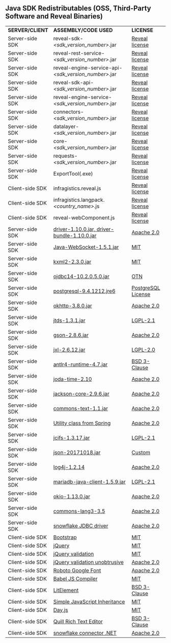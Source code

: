 ## Java SDK Redistributables (OSS, Third-Party Software and Reveal Binaries)

|              |                                                                                                               |                                                                                                            |
| ------------ | ------------------------------------------------------------------------------------------------------------- | ---------------------------------------------------------------------------------------------------------- |
| **SERVER/CLIENT** | **ASSEMBLY/CODE USED**                                                                                                 | **LICENSE**                                                                                                |
| Server-side SDK | reveal-sdk-*<sdk_version_number>*.jar | [Reveal license](https://www.revealbi.io/terms-of-use) |
| Server-side SDK | reveal-rest-service-*<sdk_version_number>*.jar | [Reveal license](https://www.revealbi.io/terms-of-use) |
| Server-side SDK | reveal-engine-service-api-*<sdk_version_number>*.jar | [Reveal license](https://www.revealbi.io/terms-of-use) |
| Server-side SDK| reveal-sdk-api-*<sdk_version_number>*.jar | [Reveal license](https://www.revealbi.io/terms-of-use) |
| Server-side SDK | reveal-engine-service-*<sdk_version_number>*.jar | [Reveal license](https://www.revealbi.io/terms-of-use) |
| Server-side SDK | connectors-*<sdk_version_number>*.jar | [Reveal license](https://www.revealbi.io/terms-of-use) |
| Server-side SDK | datalayer-*<sdk_version_number>*.jar | [Reveal license](https://www.revealbi.io/terms-of-use) |
| Server-side SDK | core-*<sdk_version_number>*.jar | [Reveal license](https://www.revealbi.io/terms-of-use) |
| Server-side SDK | requests-*<sdk_version_number>*.jar | [Reveal license](https://www.revealbi.io/terms-of-use) |
| Server-side SDK | ExportTool(.exe) | [Reveal license](https://www.revealbi.io/terms-of-use) |
| Client-side SDK | infragistics.reveal.js | [Reveal license](https://www.revealbi.io/terms-of-use) |
| Client-side SDK | infragistics.langpack.*<country_name>*.js | [Reveal license](https://www.revealbi.io/terms-of-use) |
| Client-side SDK | reveal-webComponent.js | [Reveal license](https://www.revealbi.io/terms-of-use) |
| Server-side SDK | [driver-1.10.0.jar, driver-bundle-1.10.0.jar](https://github.com/microsoft/playwright-java) | [Apache 2.0](https://github.com/microsoft/playwright-java/blob/master/LICENSE) |
| Server-side SDK | [Java-WebSocket-1.5.1.jar](https://github.com/TooTallNate/Java-WebSocket) | [MIT](https://github.com/TooTallNate/Java-WebSocket/blob/master/LICENSE) |
| Server-side SDK | [kxml2-2.3.0.jar](https://github.com/stefanhaustein/kxml2) | [MIT](https://github.com/stefanhaustein/kxml2/blob/master/license.txt) |
| Server-side SDK | [ojdbc14-10.2.0.5.0.jar](https://mvnrepository.com/artifact/com.oracle/ojdbc14) | [OTN](https://www.oracle.com/downloads/licenses/distribution-license.html) |
| Server-side SDK | [postgresql-9.4.1212.jre6](https://www.postgresql.org/download/) | [PostgreSQL License](https://github.com/npgsql/npgsql/blob/master/LICENSE) |
| Server-side SDK  | [okhttp-3.8.0.jar](https://github.com/square/okhttp) | [Apache 2.0](https://github.com/square/okhttp/blob/master/LICENSE.txt) |
| Server-side SDK | [jtds-1.3.1.jar](http://jtds.sourceforge.net/) | [LGPL-2.1](http://jtds.sourceforge.net/license.html) |
| Server-side SDK | [gson-2.8.6.jar](https://github.com/google/gson) | [Apache 2.0](https://github.com/google/gson/blob/master/LICENSE) |
| Server-side SDK | [jxl-2.6.12.jar](https://sourceforge.net/projects/jexcelapi/) | [LGPL-2.0](https://www.gnu.org/licenses/old-licenses/lgpl-2.0.html) |
| Server-side SDK | [antlr4-runtime-4.7.jar](https://www.antlr.org/download.html) | [BSD 3-Clause](https://www.antlr.org/license.html) |
| Server-side SDK | [joda-time-2.10](https://www.joda.org/joda-time) | [Apache 2.0](https://www.joda.org/joda-time/licenses.html) |
| Server-side SDK  | [jackson-core-2.9.6.jar](https://github.com/FasterXML/jackson-core) | [Apache 2.0](https://github.com/FasterXML/jackson-core/blob/2.13/LICENSE) |
| Server-side SDK | [commons-text-1.1.jar](http://commons.apache.org/proper/commons-text/) | [Apache 2.0](https://www.apache.org/licenses/LICENSE-2.0) |
| Server-side SDK | [Utility class from Spring](https://github.com/spring-projects/spring-framework) | [Apache 2.0](https://github.com/spring-projects/spring-framework/blob/main/LICENSE.txt) |
| Server-side SDK | [jcifs-1.3.17.jar](https://www.jcifs.org/) | [LGPL-2.1](https://www.gnu.org/licenses/old-licenses/lgpl-2.1.txt) |
| Server-side SDK | [json-20171018.jar](https://github.com/stleary/JSON-java) | [Custom](https://github.com/stleary/JSON-java/blob/master/LICENSE) |
| Server-side SDK | [log4j-1.2.14](http://logging.apache.org/log4j/1.2/) | [Apache 2.0](https://www.apache.org/licenses/LICENSE-2.0) |
| Server-side SDK | [mariadb-java-client-1.5.9.jar](https://github.com/mariadb-corporation/mariadb-connector-j) | [LGPL-2.1](https://github.com/mariadb-corporation/mariadb-connector-j/blob/master/LICENSE) |
| Server-side SDK | [okio-1.13.0.jar](https://github.com/square/okio) | [Apache 2.0](https://github.com/square/okio/blob/master/LICENSE.txt) |
| Server-side SDK | [commons-lang3-3.5](http://projects.apache.org/projects/commons_lang.html) | [Apache 2.0](https://www.apache.org/licenses/LICENSE-2.0) |
| Server-side SDK | [snowflake JDBC driver](https://github.com/snowflakedb/snowflake-jdbc/) | [Apache 2.0](https://github.com/snowflakedb/snowflake-jdbc/blob/master/LICENSE.txt) |
| Client-side SDK | [Bootstrap](https://github.com/twbs/bootstrap) | [MIT](https://github.com/twbs/bootstrap/blob/main/LICENSE)  |
| Client-side SDK | [jQuery](https://jquery.org/license/) | [MIT](https://opensource.org/licenses/mit-license.html)  |
| Client-side SDK | [jQuery validation](https://github.com/jquery-validation) | [MIT](https://github.com/jquery-validation/jquery-validation/blob/master/LICENSE.md) |
| Client-side SDK | [jQuery validation unobtrusive](https://github.com/aspnet/jquery-validation-unobtrusive/) | [Apache 2.0](https://github.com/aspnet/jquery-validation-unobtrusive/blob/main/LICENSE.txt)  |
| Client-side SDK | [Roboto Google Font](https://fonts.google.com/specimen/Roboto) | [Apache 2.0](https://fonts.google.com/specimen/Roboto#license)  |
| Client-side SDK | [Babel JS Compiler](https://github.com/babel/babel) | [MIT](https://github.com/babel/babel/blob/main/LICENSE)  |
| Client-side SDK | [LitElement](https://github.com/Polymer/lit-element) | [BSD 3-Clause](https://github.com/lit/lit-element/blob/master/LICENSE)  |
| Client-side SDK | [Simple JavaScript Inheritance](https://johnresig.com/blog/simple-javascript-inheritance/) | [MIT](https://opensource.org/licenses/mit-license.html)  |
| Client-side SDK | [Day.js](https://www.npmjs.com/package/dayjs) | [MIT](https://github.com/iamkun/dayjs/blob/HEAD/LICENSE)  |
| Client-side SDK | [Quill Rich Text Editor](https://quilljs.com/) | [BSD 3-Clause](https://github.com/quilljs/quill/blob/develop/LICENSE)  |
| Client-side SDK | [snowflake connector .NET](https://github.com/snowflakedb/snowflake-connector-net) | [Apache 2.0](https://github.com/snowflakedb/snowflake-connector-net/blob/master/LICENSE)
